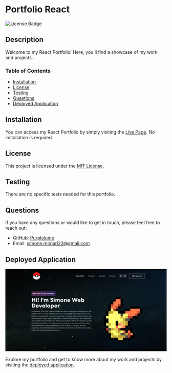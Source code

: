 # Portfolio React

![License Badge](https://img.shields.io/badge/license-MIT-blue)

## Description

Welcome to my React Portfolio! Here, you'll find a showcase of my work and projects.

### Table of Contents

* [Installation](#installation)
* [License](#license)
* [Testing](#testing)
* [Questions](#questions)
* [Deployed Application](#deployed-application)

## Installation

You can access my React Portfolio by simply visiting the [Live Page](https://purplelume.github.io/Portfolio-react/). No installation is required.

## License

This project is licensed under the [MIT License](https://mit-license.org/).

## Testing

There are no specific tests needed for this portfolio.

## Questions

If you have any questions or would like to get in touch, please feel free to reach out:

- GitHub: [Purplelume](https://github.com/Purplelume)
- Email: simone.monari23@gmail.com

## Deployed Application

![Portfolio Landing Page](./src/assets/images/snippet.PNG)

Explore my portfolio and get to know more about my work and projects by visiting the [deployed application](https://purplelume.github.io/Portfolio-react/).